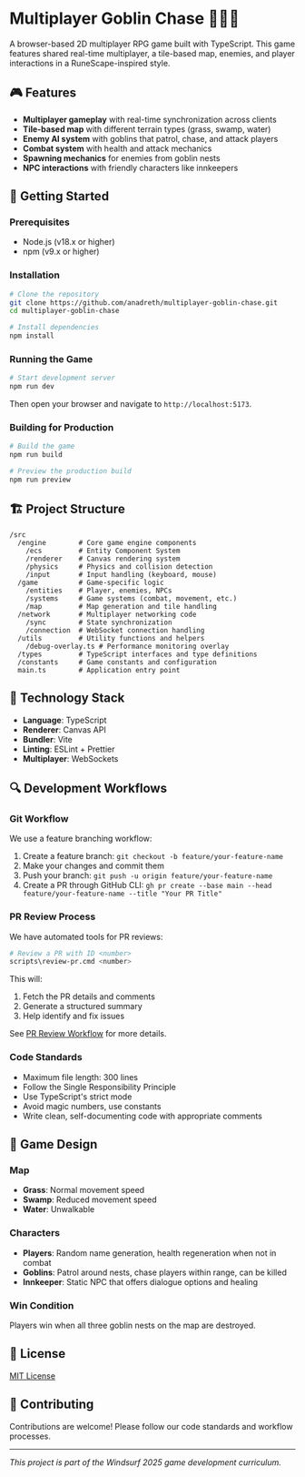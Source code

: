 # Multiplayer Goblin Chase 🧙‍♂️👹

A browser-based 2D multiplayer RPG game built with TypeScript. This game features shared real-time multiplayer, a tile-based map, enemies, and player interactions in a RuneScape-inspired style.

## 🎮 Features

- **Multiplayer gameplay** with real-time synchronization across clients
- **Tile-based map** with different terrain types (grass, swamp, water)
- **Enemy AI system** with goblins that patrol, chase, and attack players
- **Combat system** with health and attack mechanics
- **Spawning mechanics** for enemies from goblin nests
- **NPC interactions** with friendly characters like innkeepers

## 🚀 Getting Started

### Prerequisites

- Node.js (v18.x or higher)
- npm (v9.x or higher)

### Installation

```bash
# Clone the repository
git clone https://github.com/anadreth/multiplayer-goblin-chase.git
cd multiplayer-goblin-chase

# Install dependencies
npm install
```

### Running the Game

```bash
# Start development server
npm run dev
```

Then open your browser and navigate to `http://localhost:5173`.

### Building for Production

```bash
# Build the game
npm run build

# Preview the production build
npm run preview
```

## 🏗️ Project Structure

```
/src
  /engine        # Core game engine components
    /ecs         # Entity Component System
    /renderer    # Canvas rendering system
    /physics     # Physics and collision detection
    /input       # Input handling (keyboard, mouse)
  /game          # Game-specific logic
    /entities    # Player, enemies, NPCs
    /systems     # Game systems (combat, movement, etc.)
    /map         # Map generation and tile handling
  /network       # Multiplayer networking code
    /sync        # State synchronization
    /connection  # WebSocket connection handling
  /utils         # Utility functions and helpers
    /debug-overlay.ts # Performance monitoring overlay
  /types         # TypeScript interfaces and type definitions
  /constants     # Game constants and configuration
  main.ts        # Application entry point
```

## 🧰 Technology Stack

- **Language**: TypeScript
- **Renderer**: Canvas API
- **Bundler**: Vite
- **Linting**: ESLint + Prettier
- **Multiplayer**: WebSockets

## 🔍 Development Workflows

### Git Workflow

We use a feature branching workflow:

1. Create a feature branch: `git checkout -b feature/your-feature-name`
2. Make your changes and commit them
3. Push your branch: `git push -u origin feature/your-feature-name`
4. Create a PR through GitHub CLI: `gh pr create --base main --head feature/your-feature-name --title "Your PR Title"`

### PR Review Process

We have automated tools for PR reviews:

```bash
# Review a PR with ID <number>
scripts\review-pr.cmd <number>
```

This will:
1. Fetch the PR details and comments
2. Generate a structured summary
3. Help identify and fix issues

See [PR Review Workflow](./docs/pr-review-workflow.md) for more details.

### Code Standards

- Maximum file length: 300 lines
- Follow the Single Responsibility Principle
- Use TypeScript's strict mode
- Avoid magic numbers, use constants
- Write clean, self-documenting code with appropriate comments

## 🎯 Game Design

### Map

- **Grass**: Normal movement speed
- **Swamp**: Reduced movement speed
- **Water**: Unwalkable

### Characters

- **Players**: Random name generation, health regeneration when not in combat
- **Goblins**: Patrol around nests, chase players within range, can be killed
- **Innkeeper**: Static NPC that offers dialogue options and healing

### Win Condition

Players win when all three goblin nests on the map are destroyed.

## 📝 License

[MIT License](LICENSE)

## 🤝 Contributing

Contributions are welcome! Please follow our code standards and workflow processes.

---

*This project is part of the Windsurf 2025 game development curriculum.*